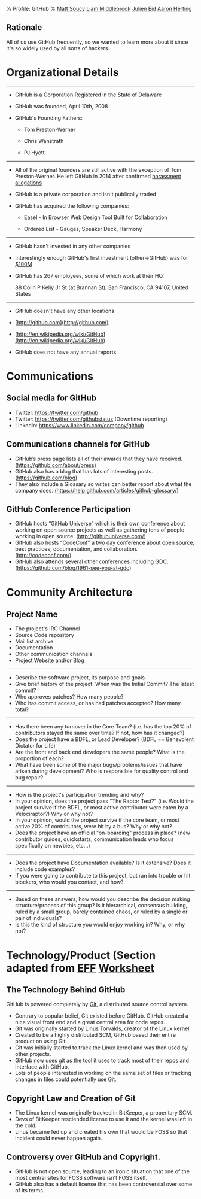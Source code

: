 % Profile: GitHub
% [Matt Soucy](msoucy@csh.rit.edu)
  [Liam Middlebrook](liammiddlebrook@gmail.com)
  [Julien Eid](jeid@csh.rit.edu)
  [Aaron Herting](adh2380@rit.edu)


## Rationale

All of us use GitHub frequently, so we wanted to learn more about it since it's so widely used by all sorts of hackers.

# Organizational Details

---

- GitHub is a Corporation Registered in the State of Delaware

- GitHub was founded, April 10th, 2008

- GitHub's Founding Fathers:

    * Tom Preston-Werner

    * Chris Wanstrath

    * PJ Hyett

---

- All of the original founders are still active with the exception of Tom Preston-Werner.
He left GitHub in 2014 after confirmed [harassment allegations]

- GitHub is a private corporation and isn't publically traded

- GitHub has acquired the following companies:

    * Easel - In Browser Web Design Tool Built for Collaboration

    * Ordered List - Gauges, Speaker Deck, Harmony

---

- GitHub hasn't invested in any other companies

- Interestingly enough GitHub's first investment (other->GitHub) was for [$100M]

- GitHub has 267 employees, some of which work at their HQ:

    88 Colin P Kelly Jr St (at Brannan St), San Francisco, CA 94107, United States

---

- GitHub doesn't have any other locations

- [http://github.com](http://github.com)

- [http://en.wikipedia.org/wiki/GitHub](http://en.wikipedia.org/wiki/GitHub)

- GitHub does not have any annual reports

[harassment allegations]: http://bits.blogs.nytimes.com/2014/04/21/github-founder-resigns-after-investigation/
[$100M]: http://go.bloomberg.com/tech-deals/2012-07-09-github-takes-100m-in-largest-investment-by-andreessen-horowitz/

# Communications

## Social media for GitHub

- Twitter: https://twitter.com/github
- Twitter: https://twitter.com/githubstatus (Downtime reporting)
- LinkedIn: https://www.linkedin.com/company/github

## Communications channels for GitHub

- GitHub’s press page lists all of their awards that they have received. (https://github.com/about/press)
- GitHub also has a blog that has lots of interesting posts. (https://github.com/blog)
- They also include a Glossary so writes can better report about what the company does. (https://help.github.com/articles/github-glossary/)

## GitHub Conference Participation

- GitHub hosts “GitHub Universe” which is their own conference about working on open source projects as well as gathering tons of people working in open source. (http://githubuniverse.com/)
- GitHub also hosts “CodeConf” a two day conference about open source, best practices, documentation, and collaboration. (http://codeconf.com/)
- GitHub also attends several other conferences including GDC. (https://github.com/blog/1961-see-you-at-gdc)

# Community Architecture

## Project Name

- The project's IRC Channel
- Source Code repository
- Mail list archive
- Documentation
- Other communication channels
- Project Website and/or Blog

---

- Describe the software project, its purpose and goals.
- Give brief history of the project. When was the Initial Commit? The latest commit?
- Who approves patches? How many people?
- Who has commit access, or has had patches accepted?  How many total?

---

- Has there been any turnover in the Core Team? (i.e. has the top 20% of contributors stayed the same over time? If not, how has it changed?)
- Does the project have a BDFL, or Lead Developer? (BDFL == Benevolent Dictator for Life)
- Are the front and back end developers the same people? What is the proportion of each?
- What have been some of the major bugs/problems/issues that have arisen during development? Who is responsible for quality control and bug repair?

---

- How is the project's participation trending and why?
- In your opinion, does the project pass "The Raptor Test?" (i.e. Would the project survive if the BDFL, or most active contributor were eaten by a Velociraptor?) Why or why not?
- In your opinion, would the project survive if the core team, or most active 20% of contributors, were hit by a bus? Why or why not?
- Does the project have an official "on-boarding" process in place?  (new contributor guides, quickstarts, communication leads who focus specifically on newbies, etc...)

---

- Does the project have Documentation available? Is it extensive?  Does it include code examples?
- If you were going to contribute to this project, but ran into trouble or hit blockers, who would you contact, and how?

---

- Based on these answers, how would you describe the decision making structure/process of this group?
  Is it hierarchical, consensus building, ruled by a small group, barely contained chaos, or ruled by a single or pair of individuals?
- Is this the kind of structure you would enjoy working in? Why, or why not?

# Technology/Product (Section adapted from [EFF](EFF) [Worksheet](http://www.teachingcopyright.org/handout/technology-history-worksheet)

## The Technology Behind GitHub

GitHub is powered completely by [Git][Git Wiki], a distributed source control system.

- Contrary to popular belief, Git existed before GitHub. GitHub created a nice visual front end and a great central area for code repos.
- Git was originally started by Linus Torvalds, creator of the Linux kernel.
- Created to be a highly distributed SCM, GitHub based their entire product on using Git.
- Git was initially started to track the Linux kernel and was then used by other projects.
- GitHub now uses git as the tool it uses to track most of their repos and interface with GitHub.
- Lots of people interested in working on the same set of files or tracking changes in files could potentially use Git.

## Copyright Law and Creation of Git

- The Linux kernel was originally tracked in BitKeeper, a properitary SCM.
- Devs of BitKeeper resciended license to use it and the kernel was left in the cold.
- Linus became fed up and created his own that would be FOSS so that incident could never happen again.

## Controversy over GitHub and Copyright.

- GitHub is not open source, leading to an ironic situation that one of the most central sites for FOSS software isn’t FOSS itself.
- GitHub also has a default license that has been controversial over some of its terms.[][Git Wiki]

[Git Wiki]: http://en.wikipedia.org/wiki/Git_%28software%29
